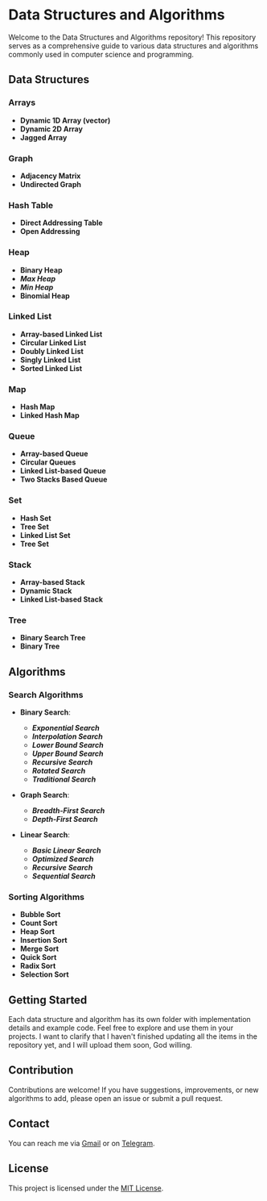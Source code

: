 # Data Structures and Algorithms

Welcome to the Data Structures and Algorithms repository! This repository serves as a comprehensive guide to various data structures and algorithms commonly used in computer science and programming.

## Data Structures

### Arrays
- **Dynamic 1D Array (vector)**
- **Dynamic 2D Array**
- **Jagged Array**

### Graph
- **Adjacency Matrix**
- **Undirected Graph**

### Hash Table
- **Direct Addressing Table**
- **Open Addressing**

### Heap
- **Binary Heap**
- ***Max Heap***
- ***Min Heap***
- **Binomial Heap**

### Linked List
- **Array-based Linked List**
- **Circular Linked List**
- **Doubly Linked List**
- **Singly Linked List**
- **Sorted Linked List**

### Map
- **Hash Map**
- **Linked Hash Map**

### Queue
- **Array-based Queue**
- **Circular Queues**
- **Linked List-based Queue**
- **Two Stacks Based Queue**
  
### Set
- **Hash Set**
- **Tree Set**
- **Linked List Set**
- **Tree Set**
  
### Stack
- **Array-based Stack**
- **Dynamic Stack**
- **Linked List-based Stack**

### Tree
- **Binary Search Tree**
- **Binary Tree**

  
## Algorithms

 ### Search Algorithms
 
   - **Binary Search**:
     - ***Exponential Search***
     - ***Interpolation Search***
     - ***Lower Bound Search***
     - ***Upper Bound Search***
     - ***Recursive Search***
     - ***Rotated Search***
     - ***Traditional Search***

   - **Graph Search**:
     - ***Breadth-First Search***
     - ***Depth-First Search***
       
   - **Linear Search**:
     - ***Basic Linear Search***
     - ***Optimized Search***
     - ***Recursive Search***
     - ***Sequential Search***
    
### Sorting Algorithms

  - **Bubble Sort**
  - **Count Sort**
  - **Heap Sort**
  - **Insertion Sort**
  - **Merge Sort**
  - **Quick Sort**
  - **Radix Sort**
  - **Selection Sort**

## Getting Started
Each data structure and algorithm has its own folder with implementation details and example code. Feel free to explore and use them in your projects.
I want to clarify that I haven't finished updating all the items in the repository yet, and I will upload them soon, God willing.

## Contribution
Contributions are welcome! If you have suggestions, improvements, or new algorithms to add, please open an issue or submit a pull request.

## Contact
You can reach me via [Gmail](mailto:lamahmd122@gmail.com) or on [Telegram](http://t.me/GziXnine).


## License
This project is licensed under the [MIT License](LICENSE).
